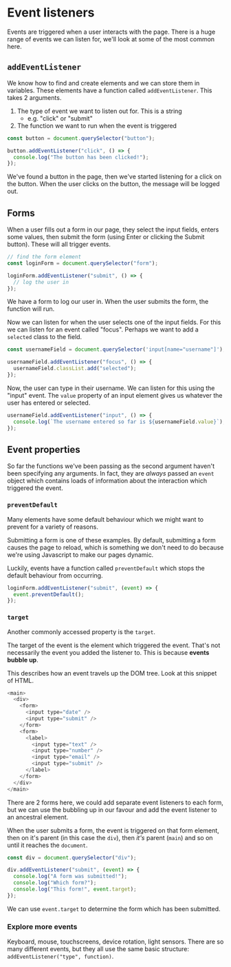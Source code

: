# Event listeners

Events are triggered when a user interacts with the page. There is a huge range of events we can listen for, we'll look at some of the most common here.

## `addEventListener`

We know how to find and create elements and we can store them in variables. These elements have a function called `addEventListener`. This takes 2 arguments.

1. The type of event we want to listen out for. This is a string
   - e.g. "click" or "submit"
2. The function we want to run when the event is triggered

```javascript
const button = document.querySelector("button");

button.addEventListener("click", () => {
  console.log("The button has been clicked!");
});
```

We've found a button in the page, then we've started listening for a click on the button. When the user clicks on the button, the message will be logged out.

## Forms

When a user fills out a form in our page, they select the input fields, enters some values, then submit the form (using Enter or clicking the Submit button). These will all trigger events.

```javascript
// find the form element
const loginForm = document.querySelector("form");

loginForm.addEventListener("submit", () => {
  // log the user in
});
```

We have a form to log our user in. When the user submits the form, the function will run.

Now we can listen for when the user selects one of the input fields. For this we can listen for an event called "focus". Perhaps we want to add a `selected` class to the field.

```javascript
const usernameField = document.querySelector('input[name="username"]');

usernameField.addEventListener("focus", () => {
  usernameField.classList.add("selected");
});
```

Now, the user can type in their username. We can listen for this using the "input" event. The `value` property of an input element gives us whatever the user has entered or selected.

```javascript
usernameField.addEventListener("input", () => {
  console.log(`The username entered so far is ${usernameField.value}`);
});
```

## Event properties

So far the functions we've been passing as the second argument haven't been specifying any arguments. In fact, they are _always_ passed an `event` object which contains loads of information about the interaction which triggered the event.

### `preventDefault`

Many elements have some default behaviour which we might want to prevent for a variety of reasons.

Submitting a form is one of these examples. By default, submitting a form causes the page to reload, which is something we don't need to do because we're using Javascript to make our pages dynamic.

Luckily, events have a function called `preventDefault` which stops the default behaviour from occurring.

```javascript
loginForm.addEventListener("submit", (event) => {
  event.preventDefault();
});
```

### `target`

Another commonly accessed property is the `target`.

The target of the event is the element which triggered the event. That's not necessarily the event you added the listener to. This is because **events bubble up**.

This describes how an event travels up the DOM tree. Look at this snippet of HTML.

```javascript
<main>
  <div>
    <form>
      <input type="date" />
      <input type="submit" />
    </form>
    <form>
      <label>
        <input type="text" />
        <input type="number" />
        <input type="email" />
        <input type="submit" />
      </label>
    </form>
  </div>
</main>
```

There are 2 forms here, we could add separate event listeners to each form, but we can use the bubbling up in our favour and add the event listener to an ancestral element.

When the user submits a form, the event is triggered on that form element, then on it's parent (in this case the `div`), then _it's_ parent (`main`) and so on until it reaches the `document`.

```javascript
const div = document.querySelector("div");

div.addEventListener("submit", (event) => {
  console.log("A form was submitted!");
  console.log("Which form?");
  console.log("This form!", event.target);
});
```

We can use `event.target` to determine the form which has been submitted.

### Explore more events

Keyboard, mouse, touchscreens, device rotation, light sensors. There are so many different events, but they all use the same basic structure: `addEventListener("type", function)`.

